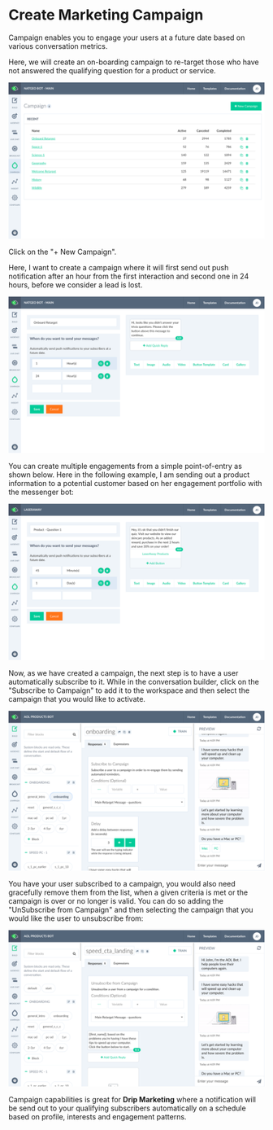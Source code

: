 # Create Marketing Campaign

Campaign enables you to engage your users at a future date based on various conversation metrics. 


Here, we will create an on-boarding campaign to re-target those who have not answered the qualifying question for a product or service.

![](./campaign-home.png)

Click on the "+ New Campaign". 

Here, I want to create a campaign where it will first send out push notification after an hour from the first interaction and second one in 24 hours, before we consider a lead is lost.

![](./campaign-detail.png)

You can create multiple engagements from a simple point-of-entry as shown below. Here in the following example, I am sending out a product information to a potential customer based on her engagement portfolio with the messenger bot:

![](./laseraway.png)


Now, as we have created a campaign, the next step is to have a user automatically subscribe to it. While in the conversation builder, click on the "Subscribe to Campaign" to add it to the workspace and then select the campaign that you would like to activate.

![](./subscribe-to-campaign.png)


You have your user subscribed to a campaign, you would also need gracefully remove them from the list, when a given criteria is met or the campaign is over or no longer is valid. You can do so adding the "UnSubscribe from Campaign" and then selecting the campaign that you would like the user to unsubscribe from:

![](./unsubscribe-from-campaign.png)


Campaign capabilities is great for **Drip Marketing** where a notification will be send out to your qualifying subscribers automatically on a schedule based on profile, interests and engagement patterns.